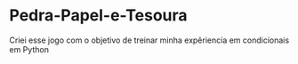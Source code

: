 # Pedra-Papel-e-Tesoura
Criei esse jogo com o objetivo de treinar minha expêriencia em condicionais em Python
